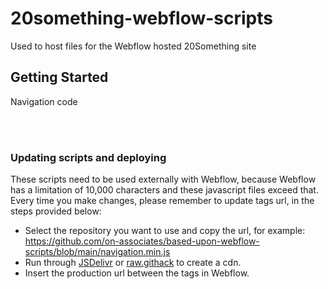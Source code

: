 # 20something-webflow-scripts
Used to host files for the Webflow hosted 20Something site


## Getting Started


Navigation code


<br />
<br />

### Updating scripts and deploying  

These scripts need to be used externally with Webflow, because Webflow has a limitation of 10,000 characters and these javascript files exceed that. Every time you make changes, please remember to update <script src=""></script> tags url, in the steps provided below:

- Select the repository you want to use and copy the url, for example: https://github.com/on-associates/based-upon-webflow-scripts/blob/main/navigation.min.js 
- Run through [JSDelivr](https://www.jsdelivr.com/) or [raw.githack](https://raw.githack.com) to create a cdn. 
- Insert the production url between the <script src=""></script> tags in Webflow.
